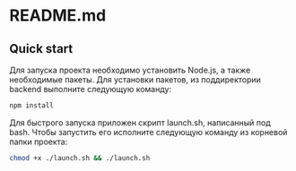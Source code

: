 # README.md

## Quick start

Для запуска проекта необходимо установить Node.js, а также необходимые пакеты.
Для установки пакетов, из поддиректории backend выполните следующую команду:
```sh
npm install
```
Для быстрого запуска приложен скрипт launch.sh, написанный под bash.
Чтобы запустить его исполните следующую команду из корневой папки проекта:
```sh
chmod +x ./launch.sh && ./launch.sh
```
